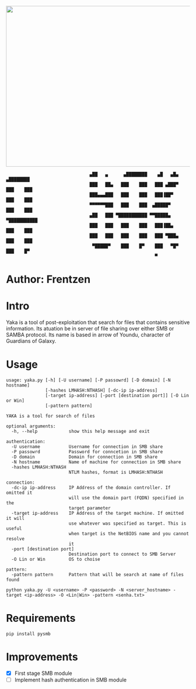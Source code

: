<p align="center">
 <img width="600" height="440" src="https://www.archery360.com/wp-content/uploads/2018/07/00-Hero-Yondu-Photo-Credit-chikinrise-Deviantart.jpg">
</p>


```
                                ▄██   ▄      ▄████████    ▄█   ▄█▄    ▄████████ 
                                ███   ██▄   ███    ███   ███ ▄███▀   ███    ███ 
                                ███▄▄▄███   ███    ███   ███▐██▀     ███    ███ 
                                ▀▀▀▀▀▀███   ███    ███  ▄█████▀      ███    ███ 
                                ▄██   ███ ▀███████████ ▀▀█████▄    ▀███████████ 
                                ███   ███   ███    ███   ███▐██▄     ███    ███ 
                                ███   ███   ███    ███   ███ ▀███▄   ███    ███ 
                                 ▀█████▀    ███    █▀    ███   ▀█▀   ███    █▀  
                                                         ▀                      
```


# Author: Frentzen

# Intro

Yaka is a tool of post-exploitation that search for files that contains sensitive information. Its atuation be in server of file sharing over either SMB or SAMBA protocol. Its name is based in arrow of Youndu, character of Guardians of Galaxy.

# Usage
```
usage: yaka.py [-h] [-U username] [-P passowrd] [-D domain] [-N hostname]
               [-hashes LMHASH:NTHASH] [-dc-ip ip-address]
               [-target ip-address] [-port [destination port]] [-O Lin or Win]
               [-pattern pattern]

YAKA is a tool for search of files

optional arguments:
  -h, --help            show this help message and exit

authentication:
  -U username           Username for connection in SMB share
  -P passowrd           Password for conncetion in SMB share
  -D domain             Domain for connection in SMB share
  -N hostname           Name of machine for connection in SMB share
  -hashes LMHASH:NTHASH
                        NTLM hashes, format is LMHASH:NTHASH

connection:
  -dc-ip ip-address     IP Address of the domain controller. If omitted it
                        will use the domain part (FQDN) specified in the
                        target parameter
  -target ip-address    IP Address of the target machine. If omitted it will
                        use whatever was specified as target. This is useful
                        when target is the NetBIOS name and you cannot resolve
                        it
  -port [destination port]
                        Destination port to connect to SMB Server
  -O Lin or Win         OS to choise

pattern:
  -pattern pattern      Pattern that will be search at name of files found
```
```
python yaka.py -U <username> -P <password> -N <server_hostname> -target <ip-address> -O <Lin|Win> -pattern <senha.txt>
```
# Requirements
```
pip install pysmb
```
# Improvements
- [x] First stage SMB module
- [ ] Implement hash authentication in SMB module
